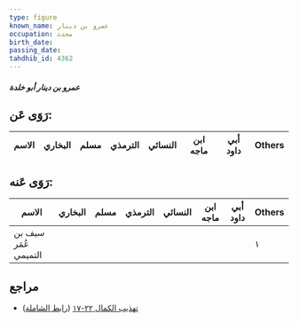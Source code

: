 ```yaml
---
type: figure
known_name: عمرو بن دينار
occupation: محدث
birth_date:
passing_date:
tahdhib_id: 4362
---
```

##### عمرو بن دينار أبو خلدة

## رَوَى عَن:
| الاسم | البخاري | مسلم | الترمذي | النسائي | ابن ماجه | أبي داود | Others |
| ----- | ------- | ---- | ------- | ------- | -------- | -------- | ------ |
## رَوَى عَنه:
| الاسم                | البخاري | مسلم | الترمذي | النسائي | ابن ماجه | أبي داود | Others |
| -------------------- | ------- | ---- | ------- | ------- | -------- | -------- | ------ |
| سيف بن عُمَر التميمي |         |      |         |         |          |          | ١      |
## مراجع
- [تهذيب الكمال ٢٢-١٧](obsidian://open?vault=Tahdhib-al-Kamal&file=Figures/٤٣٦٢-عمرو%20بن%20دينار%20أبو%20خلدة) ([رابط الشاملة](https://shamela.ws/book/3722/11270))